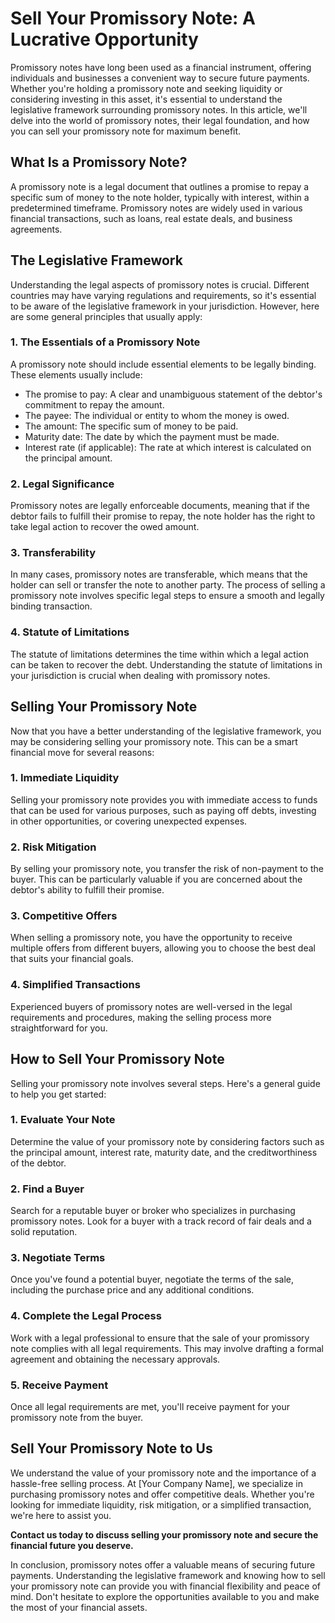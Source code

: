 # Sell Your Promissory Note: A Lucrative Opportunity

Promissory notes have long been used as a financial instrument, offering individuals and businesses a convenient way to secure future payments. Whether you're holding a promissory note and seeking liquidity or considering investing in this asset, it's essential to understand the legislative framework surrounding promissory notes. In this article, we'll delve into the world of promissory notes, their legal foundation, and how you can sell your promissory note for maximum benefit.

## What Is a Promissory Note?

A promissory note is a legal document that outlines a promise to repay a specific sum of money to the note holder, typically with interest, within a predetermined timeframe. Promissory notes are widely used in various financial transactions, such as loans, real estate deals, and business agreements.

## The Legislative Framework

Understanding the legal aspects of promissory notes is crucial. Different countries may have varying regulations and requirements, so it's essential to be aware of the legislative framework in your jurisdiction. However, here are some general principles that usually apply:

### 1. The Essentials of a Promissory Note

A promissory note should include essential elements to be legally binding. These elements usually include:

- The promise to pay: A clear and unambiguous statement of the debtor's commitment to repay the amount.
- The payee: The individual or entity to whom the money is owed.
- The amount: The specific sum of money to be paid.
- Maturity date: The date by which the payment must be made.
- Interest rate (if applicable): The rate at which interest is calculated on the principal amount.

### 2. Legal Significance

Promissory notes are legally enforceable documents, meaning that if the debtor fails to fulfill their promise to repay, the note holder has the right to take legal action to recover the owed amount.

### 3. Transferability

In many cases, promissory notes are transferable, which means that the holder can sell or transfer the note to another party. The process of selling a promissory note involves specific legal steps to ensure a smooth and legally binding transaction.

### 4. Statute of Limitations

The statute of limitations determines the time within which a legal action can be taken to recover the debt. Understanding the statute of limitations in your jurisdiction is crucial when dealing with promissory notes.

## Selling Your Promissory Note

Now that you have a better understanding of the legislative framework, you may be considering selling your promissory note. This can be a smart financial move for several reasons:

### 1. Immediate Liquidity

Selling your promissory note provides you with immediate access to funds that can be used for various purposes, such as paying off debts, investing in other opportunities, or covering unexpected expenses.

### 2. Risk Mitigation

By selling your promissory note, you transfer the risk of non-payment to the buyer. This can be particularly valuable if you are concerned about the debtor's ability to fulfill their promise.

### 3. Competitive Offers

When selling a promissory note, you have the opportunity to receive multiple offers from different buyers, allowing you to choose the best deal that suits your financial goals.

### 4. Simplified Transactions

Experienced buyers of promissory notes are well-versed in the legal requirements and procedures, making the selling process more straightforward for you.

## How to Sell Your Promissory Note

Selling your promissory note involves several steps. Here's a general guide to help you get started:

### 1. Evaluate Your Note

Determine the value of your promissory note by considering factors such as the principal amount, interest rate, maturity date, and the creditworthiness of the debtor.

### 2. Find a Buyer

Search for a reputable buyer or broker who specializes in purchasing promissory notes. Look for a buyer with a track record of fair deals and a solid reputation.

### 3. Negotiate Terms

Once you've found a potential buyer, negotiate the terms of the sale, including the purchase price and any additional conditions.

### 4. Complete the Legal Process

Work with a legal professional to ensure that the sale of your promissory note complies with all legal requirements. This may involve drafting a formal agreement and obtaining the necessary approvals.

### 5. Receive Payment

Once all legal requirements are met, you'll receive payment for your promissory note from the buyer.

## Sell Your Promissory Note to Us

We understand the value of your promissory note and the importance of a hassle-free selling process. At [Your Company Name], we specialize in purchasing promissory notes and offer competitive deals. Whether you're looking for immediate liquidity, risk mitigation, or a simplified transaction, we're here to assist you.

**Contact us today to discuss selling your promissory note and secure the financial future you deserve.**

In conclusion, promissory notes offer a valuable means of securing future payments. Understanding the legislative framework and knowing how to sell your promissory note can provide you with financial flexibility and peace of mind. Don't hesitate to explore the opportunities available to you and make the most of your financial assets.